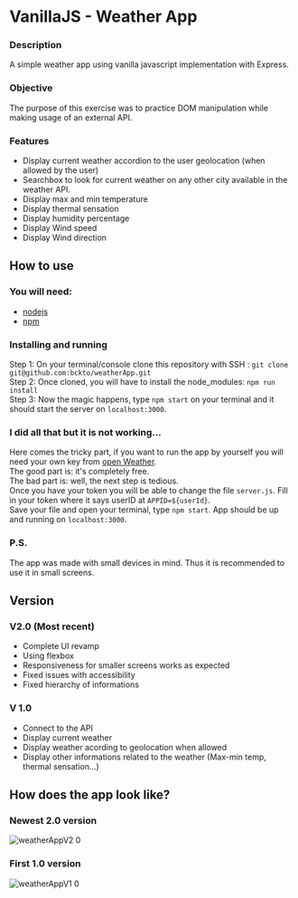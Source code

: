 # VanillaJS - Weather App

### Description 
A simple weather app using vanilla javascript implementation with Express.

### Objective 
The purpose of this exercise was to practice DOM manipulation while making usage of an external API.

### Features 
- Display current weather accordion to the user geolocation (when allowed by the user)
- Searchbox to look for current weather on any other city available in the weather API. 
- Display max and min temperature 
- Display thermal sensation
- Display humidity percentage
- Display Wind speed 
- Display Wind direction 

## How to use

### You will need: 
- [nodejs](https://nodejs.org/en/)
- [npm](https://www.npmjs.com/)

### Installing and running 

Step 1: On your terminal/console clone this repository with SSH : `git clone git@github.com:bckto/weatherApp.git`  
Step 2: Once cloned, you will have to install the node_modules: `npm run install`  
Step 3: Now the magic happens, type `npm start` on your terminal and it should start the server on `localhost:3000`.  

### I did all that but it is not working... 

Here comes the tricky part, if you want to run the app by yourself you will need your own key from [open Weather](https://openweathermap.org/).  
The good part is: it's completely free.   
The bad part is: well, the next step is tedious.  
Once you have your token you will be able to change the file `server.js`.
Fill in your token where it says userID at `APPID=${userId}`.  
Save your file and open your terminal, type `npm start`. 
App should be up and running on `localhost:3000`. 

### P.S.
The app was made with small devices in mind. Thus it is recommended to use it in small screens.

## Version

### V2.0 (Most recent)
- Complete UI revamp 
- Using flexbox
- Responsiveness for smaller screens works as expected
- Fixed issues with accessibility
- Fixed hierarchy of informations

### V 1.0 
- Connect to the API 
- Display current weather
- Display weather acording to geolocation when allowed
- Display other informations related to the weather (Max-min temp, thermal sensation...)

## How does the app look like? 

### Newest 2.0 version
![weatherAppV2 0](https://user-images.githubusercontent.com/61417617/112057354-74a12480-8b59-11eb-8a91-0688b3e49481.png)
### First 1.0 version 
![weatherAppV1 0](https://user-images.githubusercontent.com/61417617/111923222-6b9f4d00-8a9e-11eb-8ee3-386acec5e94f.png)